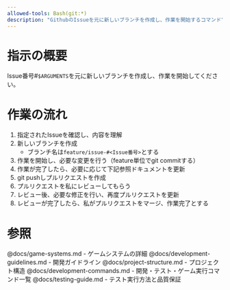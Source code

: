 ```yaml
---
allowed-tools: Bash(git:*)
description: "GithubのIssueを元に新しいブランチを作成し、作業を開始するコマンドです。"
---
```


# 指示の概要
Issue番号#`$ARGUMENTS`を元に新しいブランチを作成し、作業を開始してください。

# 作業の流れ
1. 指定されたIssueを確認し、内容を理解
2. 新しいブランチを作成
   - ブランチ名は`feature/issue-#<Issue番号>`とする
3. 作業を開始し、必要な変更を行う（feature単位でgit commitする）
4. 作業が完了したら、必要に応じて下記参照ドキュメントを更新
5. git pushしプルリクエストを作成
6. プルリクエストを私にレビューしてもらう
7. レビュー後、必要な修正を行い、再度プルリクエストを更新
8. レビューが完了したら、私がプルリクエストをマージ、作業完了とする

# 参照
@docs/game-systems.md - ゲームシステムの詳細
@docs/development-guidelines.md - 開発ガイドライン
@docs/project-structure.md - プロジェクト構造
@docs/development-commands.md - 開発・テスト・ゲーム実行コマンド一覧
@docs/testing-guide.md - テスト実行方法と品質保証